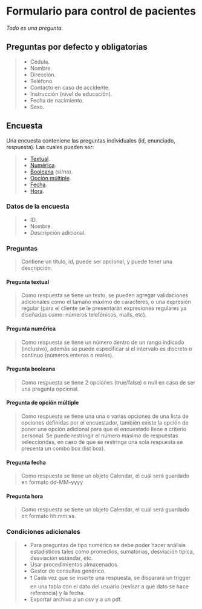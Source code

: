 # Formulario para control de pacientes

_Todo es una pregunta._

## Preguntas por defecto y obligatorias

> -   Cédula.
> -   Nombre.
> -   Dirección.
> -   Teléfono.
> -   Contacto en caso de accidente.
> -   Instrucción (nivel de educación).
> -   Fecha de nacimiento.
> -   Sexo.

## Encuesta

Una encuesta conteniene las preguntas individuales (id, enunciado, respuesta). Las cuales pueden ser:

> -   [Textual](#pregunta-textual).
> -   [Numérica](#pregunta-numérica).
> -   [Booleana](#pregunta-booleana) (si/no).
> -   [Opción múltiple](#pregunta-de-opción-múltiple).
> -   [Fecha](#pregunta-fecha).
> -   [Hora](#pregunta-hora).

### Datos de la encuesta

> -   ID.
> -   Nombre.
> -   Descripción adicional.

### Preguntas

> Contiene un título, id, puede ser opcional, y puede tener una descripción.

#### Pregunta textual

> Como respuesta se tiene un texto, se pueden agregar validaciones adicionales como el tamaño máximo de caracteres, o una expresión regular (para el cliente se le presentarán expresiones regulares ya diseñadas como: números telefónicos, mails, etc).

#### Pregunta numérica

> Como respuesta se tiene un número dentro de un rango indicado (inclusivo), además se puede especificar si el intervalo es discreto o continuo (números enteros o reales).

#### Pregunta booleana

> Como respuesta se tiene 2 opciones (true/false) o null en caso de ser una pregunta opcional.

#### Pregunta de opción múltiple

> Como respuesta se tiene una una o varias opciones de una lista de opciones definidas por el encuestador, también existe la opción de poner una opción adicional para que el encuestado llene a criterio personal. Se puede restringir el número másimo de respuestas selecciondas, en caso de que se restringa una sola respuesta se presenta un combo box (list box).

#### Pregunta fecha

> Como respuesta se tiene un objeto Calendar, el cuál será guardado en formato dd-MM-yyyy


#### Pregunta hora

> Como respuesta se tiene un objeto Calendar, el cuál será guardado en formato hh:mm:ss.

### Condiciones adicionales

> -   Para preguntas de tipo numérico se debe poder hacer análisis estadísticos tales como promedios, sumatorias, desviación típica, desviación estándar, etc.
> -   Usar procedimientos almacenados.
> -   Gestor de consultas genérico.
> -   :exclamation: Cada vez que se inserte una respuesta, se disparará un trigger en una tabla con el dato del usuario (revisar a qué dato se hace referencia) y la fecha.
> -   Exportar archivo a un csv y a un pdf.
